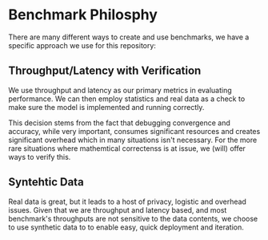# Benchmark Philosphy

There are many different ways to create and use benchmarks, we have a specific approach we use for this repository:

## Throughput/Latency with Verification
We use throughput and latency as our primary metrics in evaluating performance. We can then employ statistics and real data as a 
check to make sure the model is implemented and running correctly. 

This decision stems from the fact that debugging convergence and accuracy, while very important, consumes significant resources 
and creates significant overhead which in many situations isn't necessary. For the more rare situations where mathemtical correctenss is at issue,
we (will) offer ways to verify this.


## Syntehtic Data
Real data is great, but it leads to a host of privacy, logistic and overhead issues. Given that we are throughput and latency based, and most benchmark's
throughputs are not sensitive to the data contents, we choose to use synthetic data to 
to enable easy, quick deployment and iteration.

